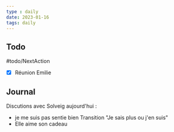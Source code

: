 ```yaml
---
type : daily
date: 2023-01-16
tags: daily
---
```

## Todo

#todo/NextAction 
- [x] Réunion Emilie

## Journal 

Discutions avec Solveig aujourd'hui :
- je me suis pas sentie bien Transition "Je sais plus ou j'en suis"
- Elle aime son cadeau

